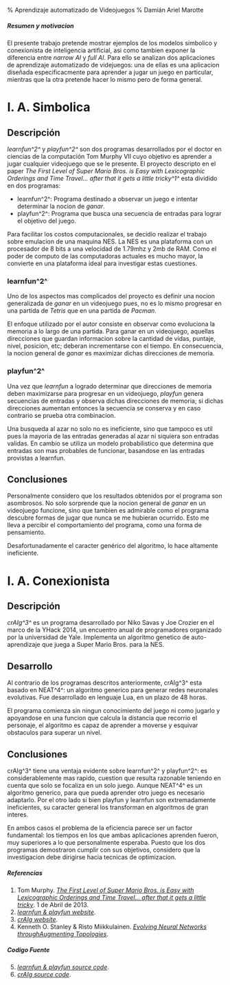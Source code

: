 % Aprendizaje automatizado de Videojuegos
% Damián Ariel Marotte

##### Resumen y motivacion #####

El presente trabajo pretende mostrar ejemplos de los modelos simbolico y conexionista de inteligencia artificial, asi como tambien exponer la diferencia entre *narrow AI* y *full AI*. Para ello se analizan dos aplicaciones de aprendizaje automatizado de videjuegos: una de ellas es una aplicacion diseñada especificacmente para aprender a jugar un juego en particular, mientras que la otra pretende hacer lo mismo pero de forma general.

# I. A. Simbolica #

## Descripción ##

*learnfun^2^* y *playfun^2^* son dos programas desarrollados por el doctor en ciencias de la computación Tom Murphy VII cuyo objetivo es aprender a jugar cualquier videojuego que se le presente. El proyecto descripto en el paper *The First Level of Super Mario Bros. is Easy with Lexicographic Orderings and Time Travel... after that it gets a little tricky^1^* esta dividido en dos programas:

* learnfun^2^: Programa destinado a observar un juego e intentar determinar la nocion de *ganar*.
* playfun^2^: Programa que busca una secuencia de entradas para lograr el objetivo del juego.

Para facilitar los costos computacionales, se decidio realizar el trabajo sobre emulacion de una maquina NES. La NES es una plataforma con un procesador de 8 bits a una velocidad de 1.79mhz y 2mb de RAM. Como el poder de computo de las computadoras actuales es mucho mayor, la convierte en una plataforma ideal para investigar estas cuestiones.

### learnfun^2^ ###

Uno de los aspectos mas complicados del proyecto es definir una nocion generalizada de *ganar* en un videojuego pues, no es lo mismo progresar en una partida de *Tetris* que en una partida de *Pacman*.

El enfoque utilizado por el autor consiste en observar como evoluciona la memoria a lo largo de una partida. Para ganar en un videojuego, aquellas direcciones que guardan informacion sobre la cantidad de vidas, puntaje, nivel, posicion, etc; deberan incrementarse con el tiempo. En consecuencia, la nocion general de *ganar* es maximizar dichas direcciones de memoria.

### playfun^2^ ###

Una vez que *learnfun* a logrado determinar que direcciones de memoria deben maximizarse para progresar en un videojuego, *playfun* genera secuencias de entradas y observa dichas direcciones de memoria; si dichas direcciones aumentan entonces la secuencia se conserva y en caso contrario se prueba otra combinacion.

Una busqueda al azar no solo no es ineficiente, sino que tampoco es util pues la mayoria de las entradas generadas al azar ni siquiera son entradas validas. En cambio se utiliza un modelo probabilistico que determina que entradas son mas probables de funcionar, basandose en las entradas provistas a learnfun.

## Conclusiones ##

Personalmente considero que los resultados obtenidos por el programa son asombrosos. No solo sorprende que la nocion general de *ganar* en un videojuego funcione, sino que tambien es admirable como el programa descubre formas de jugar que nunca se me hubieran ocurrido. Esto me lleva a percibir el comportamiento del programa, como una forma de pensamiento.

Desafortunadamente el caracter genérico del algoritmo, lo hace altamente ineficiente.

# I. A. Conexionista #

## Descripción ##

*crAIg^3^* es un programa desarrollado por Niko Savas y Joe Crozier en el marco de la YHack 2014, un encuentro anual de programadores organizado por la universidad de Yale. Implementa un algoritmo genetico de auto-aprendizaje que juega a Super Mario Bros. para la NES.

## Desarrollo ##

Al contrario de los programas descritos anteriormente, crAIg^3^ esta basado en NEAT^4^: un algoritmo generico para generar redes neuronales evolutivas. Fue desarrollado en lenguaje Lua, en un plazo de 48 horas.

El programa comienza sin ningun conocimiento del juego ni como jugarlo y apoyandose en una funcion que calcula la distancia que recorrio el personaje, el algoritmo es capaz de aprender a moverse y esquivar obstaculos para superar un nivel.

## Conclusiones ##

crAIg^3^ tiene una ventaja evidente sobre learnfun^2^ y playfun^2^: es considerablemente mas rapido, cuestion que resulta razonable teniendo en cuenta que solo se focaliza en un solo juego. Aunque NEAT^4^ es un algoritmo generico, para que pueda aprender otro juego es necesario adaptarlo. Por el otro lado si bien playfun y learnfun son extremadamente ineficientes, su caracter general los transforman en algoritmos de gran interes.

En ambos casos el problema de la eficiencia parece ser un factor fundamental: los tiempos en los que ambas aplicaciones aprenden fueron, muy superiores a lo que personalmente esperaba. Puesto que los dos programas demostraron cumplir con sus objetivos, considero que la investigacion debe dirigirse hacia tecnicas de optimizacion.

##### Referencias #####

1. Tom Murphy. [*The First Level of Super Mario Bros. is Easy with Lexicographic Orderings and Time Travel... after that it gets a little tricky*](http://tom7.org/mario/mario.pdf). 1 de Abril de 2013.
2. [*learnfun & playfun website*](http://tom7.org/mario/).
3. [*crAIg website*](https://medium.com/@savas/craig-using-neural-networks-to-learn-mario-a76036b639ad).
4. Kenneth O. Stanley & Risto Miikkulainen. [*Evolving Neural Networks throughAugmenting Topologies*](http://nn.cs.utexas.edu/downloads/papers/stanley.ec02.pdf).

##### Codigo Fuente #####

5. [*learnfun & playfun source code*](https://sourceforge.net/p/tom7misc/svn/HEAD/tree/trunk/tasbot/).
6. [*crAIg source code*](https://github.com/joenot443/crAIg).
